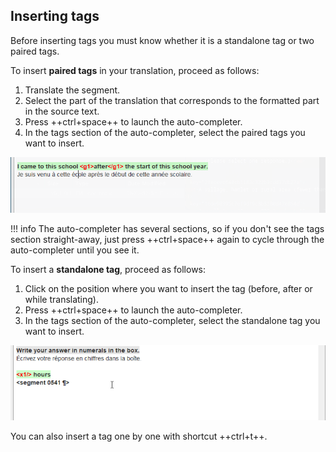 ## Inserting tags

Before inserting tags you must know whether it is a standalone tag or two paired tags.

<!-- ### Paired tags -->

To insert **paired tags** in your translation, proceed as follows:

1. Translate the segment.
2. Select the part of the translation that corresponds to the formatted part in the source text.
3. Press ++ctrl+space++ to launch the auto-completer.
4. In the tags section of the auto-completer, select the paired tags you want to insert.

![](../_img/omt-tags-autocomplete-paired.gif)

<!-- prettier-ignore -->
!!! info
    The auto-completer has several sections, so if you don't see the tags section straight-away, just press ++ctrl+space++ again to cycle through the auto-completer until you see it.

<!-- ### Standalone tags -->

To insert a **standalone tag**, proceed as follows:

1. Click on the position where you want to insert the tag (before, after or while translating).
2. Press ++ctrl+space++ to launch the auto-completer.
3. In the tags section of the auto-completer, select the standalone tag you want to insert.

![](../_img/omt-tags-autocomplete-standalone.gif)

You can also insert a tag one by one with shortcut ++ctrl+t++.
